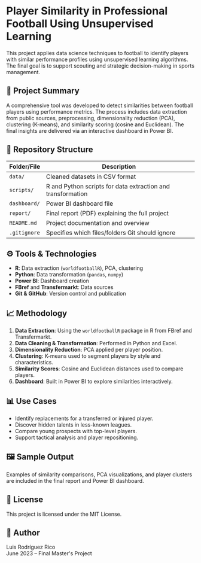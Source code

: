 # Player Similarity in Professional Football Using Unsupervised Learning

This project applies data science techniques to football to identify players with similar performance profiles using unsupervised learning algorithms. The final goal is to support scouting and strategic decision-making in sports management.

## 🎯 Project Summary

A comprehensive tool was developed to detect similarities between football players using performance metrics. The process includes data extraction from public sources, preprocessing, dimensionality reduction (PCA), clustering (K-means), and similarity scoring (cosine and Euclidean). The final insights are delivered via an interactive dashboard in Power BI.

## 📂 Repository Structure

| Folder/File     | Description                                                  |
|-----------------|--------------------------------------------------------------|
| `data/`         | Cleaned datasets in CSV format                               |
| `scripts/`      | R and Python scripts for data extraction and transformation |
| `dashboard/`    | Power BI dashboard file                                      |
| `report/`       | Final report (PDF) explaining the full project               |
| `README.md`     | Project documentation and overview                           |
| `.gitignore`    | Specifies which files/folders Git should ignore              |

## ⚙️ Tools & Technologies

- **R**: Data extraction (`worldfootballR`), PCA, clustering
- **Python**: Data transformation (`pandas`, `numpy`)
- **Power BI**: Dashboard creation
- **FBref** and **Transfermarkt**: Data sources
- **Git & GitHub**: Version control and publication

## 📈 Methodology

1. **Data Extraction**: Using the `worldfootballR` package in R from FBref and Transfermarkt.
2. **Data Cleaning & Transformation**: Performed in Python and Excel.
3. **Dimensionality Reduction**: PCA applied per player position.
4. **Clustering**: K-means used to segment players by style and characteristics.
5. **Similarity Scores**: Cosine and Euclidean distances used to compare players.
6. **Dashboard**: Built in Power BI to explore similarities interactively.

## 📊 Use Cases

- Identify replacements for a transferred or injured player.
- Discover hidden talents in less-known leagues.
- Compare young prospects with top-level players.
- Support tactical analysis and player repositioning.

## 🖼️ Sample Output

Examples of similarity comparisons, PCA visualizations, and player clusters are included in the final report and Power BI dashboard.

## 📄 License

This project is licensed under the MIT License.

## 👤 Author

Luis Rodríguez Rico  
June 2023 – Final Master's Project
